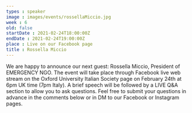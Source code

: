```yaml
---
types : speaker
image : images/events/rossellaMiccio.jpg
week : 6
old: false
startDate : 2021-02-24T18:00:00Z
endDate : 2021-02-24T19:00:00Z
place : Live on our Facebook page
title : Rossella Miccio
---
```


We are happy to announce our next guest: Rossella Miccio, President of EMERGENCY NGO.
The event will take place through Facebook live web stream on the Oxford University Italian Society page on February 24th at 6pm UK time (7pm Italy).
A brief speech will be followed by a LIVE Q&A section to allow you to ask questions. Feel free to submit your questions in advance in the comments below or in DM to our Facebook or Instagram pages.
